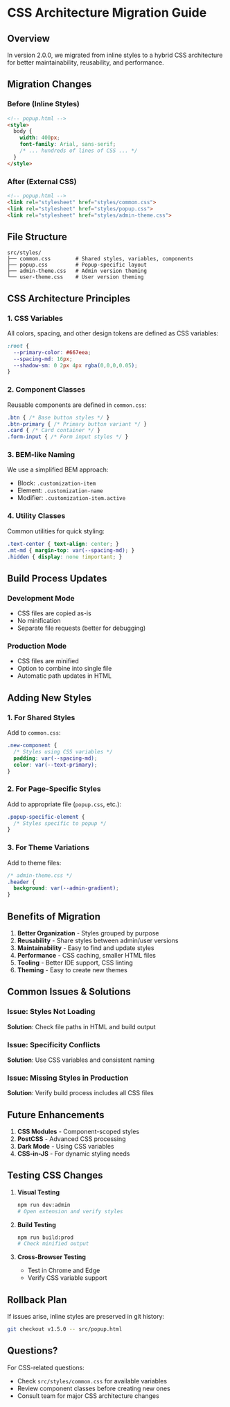 # CSS Architecture Migration Guide

## Overview

In version 2.0.0, we migrated from inline styles to a hybrid CSS architecture for better maintainability, reusability, and performance.

## Migration Changes

### Before (Inline Styles)
```html
<!-- popup.html -->
<style>
  body {
    width: 400px;
    font-family: Arial, sans-serif;
    /* ... hundreds of lines of CSS ... */
  }
</style>
```

### After (External CSS)
```html
<!-- popup.html -->
<link rel="stylesheet" href="styles/common.css">
<link rel="stylesheet" href="styles/popup.css">
<link rel="stylesheet" href="styles/admin-theme.css">
```

## File Structure

```
src/styles/
├── common.css        # Shared styles, variables, components
├── popup.css         # Popup-specific layout
├── admin-theme.css   # Admin version theming
└── user-theme.css    # User version theming
```

## CSS Architecture Principles

### 1. CSS Variables
All colors, spacing, and other design tokens are defined as CSS variables:

```css
:root {
  --primary-color: #667eea;
  --spacing-md: 16px;
  --shadow-sm: 0 2px 4px rgba(0,0,0,0.05);
}
```

### 2. Component Classes
Reusable components are defined in `common.css`:

```css
.btn { /* Base button styles */ }
.btn-primary { /* Primary button variant */ }
.card { /* Card container */ }
.form-input { /* Form input styles */ }
```

### 3. BEM-like Naming
We use a simplified BEM approach:
- Block: `.customization-item`
- Element: `.customization-name`
- Modifier: `.customization-item.active`

### 4. Utility Classes
Common utilities for quick styling:
```css
.text-center { text-align: center; }
.mt-md { margin-top: var(--spacing-md); }
.hidden { display: none !important; }
```

## Build Process Updates

### Development Mode
- CSS files are copied as-is
- No minification
- Separate file requests (better for debugging)

### Production Mode
- CSS files are minified
- Option to combine into single file
- Automatic path updates in HTML

## Adding New Styles

### 1. For Shared Styles
Add to `common.css`:
```css
.new-component {
  /* Styles using CSS variables */
  padding: var(--spacing-md);
  color: var(--text-primary);
}
```

### 2. For Page-Specific Styles
Add to appropriate file (`popup.css`, etc.):
```css
.popup-specific-element {
  /* Styles specific to popup */
}
```

### 3. For Theme Variations
Add to theme files:
```css
/* admin-theme.css */
.header {
  background: var(--admin-gradient);
}
```

## Benefits of Migration

1. **Better Organization** - Styles grouped by purpose
2. **Reusability** - Share styles between admin/user versions
3. **Maintainability** - Easy to find and update styles
4. **Performance** - CSS caching, smaller HTML files
5. **Tooling** - Better IDE support, CSS linting
6. **Theming** - Easy to create new themes

## Common Issues & Solutions

### Issue: Styles Not Loading
**Solution**: Check file paths in HTML and build output

### Issue: Specificity Conflicts
**Solution**: Use CSS variables and consistent naming

### Issue: Missing Styles in Production
**Solution**: Verify build process includes all CSS files

## Future Enhancements

1. **CSS Modules** - Component-scoped styles
2. **PostCSS** - Advanced CSS processing
3. **Dark Mode** - Using CSS variables
4. **CSS-in-JS** - For dynamic styling needs

## Testing CSS Changes

1. **Visual Testing**
   ```bash
   npm run dev:admin
   # Open extension and verify styles
   ```

2. **Build Testing**
   ```bash
   npm run build:prod
   # Check minified output
   ```

3. **Cross-Browser Testing**
   - Test in Chrome and Edge
   - Verify CSS variable support

## Rollback Plan

If issues arise, inline styles are preserved in git history:
```bash
git checkout v1.5.0 -- src/popup.html
```

## Questions?

For CSS-related questions:
- Check `src/styles/common.css` for available variables
- Review component classes before creating new ones
- Consult team for major CSS architecture changes